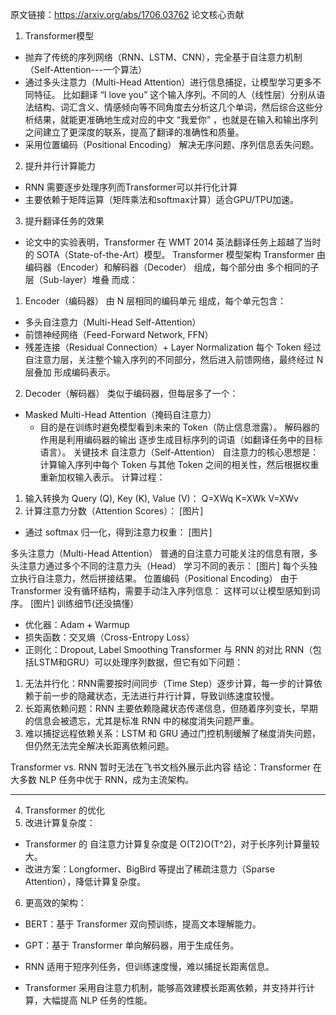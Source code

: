 原文链接：https://arxiv.org/abs/1706.03762
论文核心贡献
1. Transformer模型
- 抛弃了传统的序列网络（RNN、LSTM、CNN），完全基于自注意力机制（Self-Attention---一个算法）
- 通过多头注意力（Multi-Head Attention）进行信息捕捉，让模型学习更多不同特征。
比如翻译 “I love you” 这个输入序列。不同的人（线性层）分别从语法结构、词汇含义、情感倾向等不同角度去分析这几个单词，然后综合这些分析结果，就能更准确地生成对应的中文 “我爱你” ，也就是在输入和输出序列之间建立了更深度的联系，提高了翻译的准确性和质量。
- 采用位置编码（Positional Encoding） 解决无序问题、序列信息丢失问题。
2. 提升并行计算能力
- RNN 需要逐步处理序列而Transformer可以并行化计算
- 主要依赖于矩阵运算（矩阵乘法和softmax计算）适合GPU/TPU加速。
3. 提升翻译任务的效果
- 论文中的实验表明，Transformer 在 WMT 2014 英法翻译任务上超越了当时的 SOTA（State-of-the-Art）模型。
Transformer 模型架构
Transformer 由 编码器（Encoder）和解码器（Decoder） 组成，每个部分由 多个相同的子层（Sub-layer）堆叠 而成：
1. Encoder（编码器）
由 N 层相同的编码单元 组成，每个单元包含：
- 多头自注意力（Multi-Head Self-Attention）
- 前馈神经网络（Feed-Forward Network, FFN）
- 残差连接（Residual Connection）+ Layer Normalization
每个 Token 经过 自注意力层，关注整个输入序列的不同部分，然后进入前馈网络，最终经过 N 层叠加 形成编码表示。
2. Decoder（解码器）
类似于编码器，但每层多了一个：
- Masked Multi-Head Attention（掩码自注意力）
  - 目的是在训练时避免模型看到未来的 Token（防止信息泄露）。
解码器的作用是利用编码器的输出 逐步生成目标序列的词语（如翻译任务中的目标语言）。
关键技术
自注意力（Self-Attention）
自注意力的核心思想是：计算输入序列中每个 Token 与其他 Token 之间的相关性，然后根据权重重新加权输入表示。
计算过程：
1. 输入转换为 Query (Q), Key (K), Value (V)：
Q=XWq K=XWk  V=XWv
2. 计算注意力分数（Attention Scores）：
[图片]
- 通过 softmax 归一化，得到注意力权重：
[图片]

多头注意力（Multi-Head Attention）
普通的自注意力可能关注的信息有限，多头注意力通过多个不同的注意力头（Head） 学习不同的表示：
[图片]
每个头独立执行自注意力，然后拼接结果。
位置编码（Positional Encoding）
由于 Transformer 没有循环结构，需要手动注入序列信息：
这样可以让模型感知到词序。
[图片]
训练细节(还没搞懂）
- 优化器：Adam + Warmup
- 损失函数：交叉熵（Cross-Entropy Loss）
- 正则化：Dropout, Label Smoothing
Transformer 与 RNN 的对比
RNN（包括LSTM和GRU）可以处理序列数据，但它有如下问题：
1. 无法并行化：RNN需要按时间同步（Time Step）逐步计算，每一步的计算依赖于前一步的隐藏状态，无法进行并行计算，导致训练速度较慢。
2. 长距离依赖问题：RNN 主要依赖隐藏状态传递信息，但随着序列变长，早期的信息会被遗忘，尤其是标准 RNN 中的梯度消失问题严重。
3. 难以捕捉远程依赖关系：LSTM 和 GRU 通过门控机制缓解了梯度消失问题，但仍然无法完全解决长距离依赖问题。

Transformer vs. RNN
暂时无法在飞书文档外展示此内容
结论：Transformer 在大多数 NLP 任务中优于 RNN，成为主流架构。

---
4. Transformer 的优化
5. 改进计算复杂度：
  - Transformer 的 自注意力计算复杂度是 O(T2)O(T^2)，对于长序列计算量较大。
  - 改进方案：Longformer、BigBird 等提出了稀疏注意力（Sparse Attention），降低计算复杂度。
6. 更高效的架构：
  - BERT：基于 Transformer 双向预训练，提高文本理解能力。
  - GPT：基于 Transformer 单向解码器，用于生成任务。

- RNN 适用于短序列任务，但训练速度慢，难以捕捉长距离信息。
- Transformer 采用自注意力机制，能够高效建模长距离依赖，并支持并行计算，大幅提高 NLP 任务的性能。
